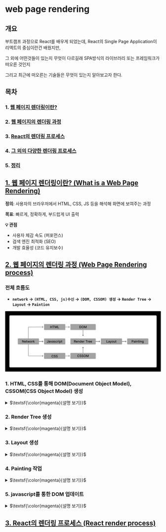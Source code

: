 # web page rendering

## 개요

부트캠프 과정으로 React를 배우게 되었는데, React의 Single Page Application이 리액트의 중심이란건 배웠지만,

그 외에 어떤것들이 있는지 무엇이 다르길래 SPA방식의 라이브러리 또는 프레임워크가 떠오른 것인지

그리고 최근에 떠오른는 기술들은 무엇이 있는지 알아보고자 한다.

## 목차

### 1. [웹 페이지 렌더링이란?](#1-웹페이지-렌더링이란-what-is-a-web-page-rendering)

### 2. [웹 페이지의 렌더링 과정](#2-웹페이지의-렌더링-과정-web-page-rendering-process)

### 3. [React의 렌더링 프로세스](#3-react의-렌더링-프로세스-react-render-process)

### 4. [그 외의 다양한 렌더링 프로세스]()

### 5. [정리]()

##

## [1. 웹 페이지 렌더링이란? (What is a Web Page Rendering)](#1-웹-페이지-렌더링이란)

**정의**: 사용자의 브라우저에서 HTML, CSS, JS 등을 해석해 화면에 보여주는 과정

**목표**: 빠르게, 정확하게, 부드럽게 UI 출력

**💡 관점**

-   사용자 체감 속도 (퍼포먼스)
-   검색 엔진 최적화 (SEO)
-   개발 효율성 (코드 유지보수)

## [2. 웹 페이지의 렌더링 과정 (Web Page Rendering process)](#2-웹-페이지의-렌더링-과정)

### 전체 흐름도

-   **`network` → `(HTML, CSS, js)수신` → `(DOM, CSSOM) 생성` → `Render Tree` → `Layout` → `Paintion`**

![](./md_image/2025-03-19-22-30-19.png)

### 1. HTML, CSS를 통해 DOM(Document Object Model), CSSOM(CSS Object Model) 생성

<details>

<summary> $\textsf{\color{magenta}{설명 보기}}$ </summary>

![](./md_image/2025-03-19-22-37-21.png)
**DOM**

-   HTML을 브라우저가 해석하기 편하게 변환한 객체 트리
-   HTML로 작성한 요소들의 배치와 모양을 기술한 모든 정보 존재

**CSSOM**

-   CSS로 작성해놓은 요소들의 스타일 관련된 모든 정보 존재

</details>

### 2. Render Tree 생성

<details>

<summary> $\textsf{\color{magenta}{설명 보기}}$ </summary>

![](./md_image/2025-03-19-22-39-19.png)

-   **`DOM`** & **`CSSOM`** 을 합쳐서 렌더트리 생성
-   **웹페이지의 청사진** 이라고도 불림 (배치와 모양 스타일 모두 존재)

</details>

### 3. Layout 생성

<details>

<summary> $\textsf{\color{magenta}{설명 보기}}$ </summary>

![](./md_image/2025-03-19-22-42-03.png)

-   **`Render Tree`** 기반으로 실제 웹 페이지에 요소들의 배치를 결정하는 작업

</details>

### 4. Painting 작업

<details>

<summary> $\textsf{\color{magenta}{설명 보기}}$ </summary>

![](./md_image/2025-03-19-22-42-56.png)

-   실제로 요소들을 화면에 그려내는 과정

</details>

### 5. javascript를 통한 DOM 업데이트

<details>

<summary> $\textsf{\color{magenta}{설명 보기}}$ </summary>

![](./md_image/2025-03-19-22-44-59.png)

-   `javascript`를 통해 `DOM` 업데이트는 `Critical Rendering Path`를 다시 실행함
-   각각 `Reflow`, `Repaint`라는 특별한 이름을 지을 정도로 `Layout`과 `painting` 작업은 연산이 많이 필요한 시간이 걸림
-   그래서 페이지를 업데이트 할 때 DOM의 수정을 최소화 해야함
-   그러나 서비스의 규모가 커질수록 이는 힘든 일
-   여기서 React의 Single Page Application (SPA)이 획기적인 성능을 보여주게 되어 프론트의 대세가 됌

</details>

## [3. React의 렌더링 프로세스 (React render process)](#3-react의-렌더링-프로세스)
